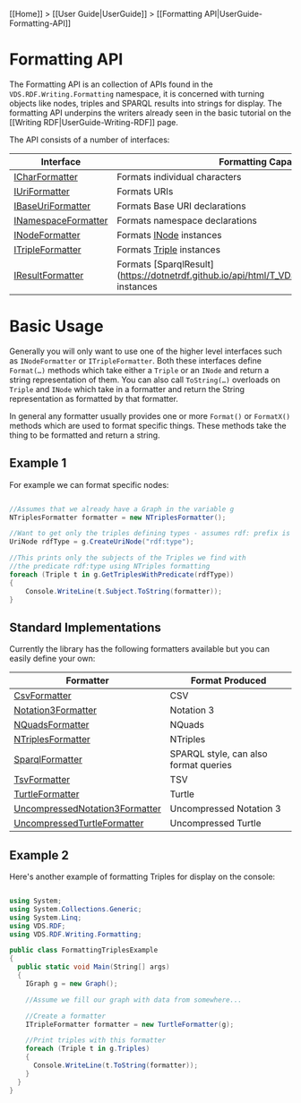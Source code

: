 [[Home]] > [[User Guide|UserGuide]] > [[Formatting API|UserGuide-Formatting-API]]

# Formatting API 

The Formatting API is an collection of APIs found in the `VDS.RDF.Writing.Formatting` namespace, it is concerned with turning objects like nodes, triples and SPARQL results into strings for display.  The formatting API underpins the writers already seen in the basic tutorial on the [[Writing RDF|UserGuide-Writing-RDF]] page.

The API consists of a number of interfaces:

| Interface | Formatting Capabilities |
| --- | --- |
| [ICharFormatter](http://www.dotnetrdf.org/api/index.asp?Topic=VDS.RDF.Writing.Formatting.ICharFormatter) | Formats individual characters |
| [IUriFormatter](http://www.dotnetrdf.org/api/index.asp?Topic=VDS.RDF.Writing.Formatting.IUriFormatter) | Formats URIs |
| [IBaseUriFormatter](http://www.dotnetrdf.org/api/index.asp?Topic=VDS.RDF.Writing.Formatting.IBaseUriFormatter) | Formats Base URI declarations |
| [INamespaceFormatter](http://www.dotnetrdf.org/api/index.asp?Topic=VDS.RDF.Writing.Formatting.INamespaceFormatter) | Formats namespace declarations |
| [INodeFormatter](http://www.dotnetrdf.org/api/index.asp?Topic=VDS.RDF.Writing.Formatting.INodeFormatter) | Formats [INode](http://www.dotnetrdf.org/api/index.asp?Topic=VDS.RDF.INode) instances |
| [ITripleFormatter](http://www.dotnetrdf.org/api/index.asp?Topic=VDS.RDF.Writing.Formatting.ITripleFormatter) | Formats [Triple](http://www.dotnetrdf.org/api/index.asp?Topic=VDS.RDF.Triple) instances |
| [IResultFormatter](http://www.dotnetrdf.org/api/index.asp?Topic=VDS.RDF.Writing.Formatting.IResultFormatter) | Formats [SparqlResult](https://dotnetrdf.github.io/api/html/T_VDS_RDF_Query_SparqlResult.htm instances |

# Basic Usage 

Generally you will only want to use one of the higher level interfaces such as `INodeFormatter` or `ITripleFormatter`.  Both these interfaces define `Format(…)` methods which take either a `Triple` or an `INode` and return a string representation of them. You can also call `ToString(…)` overloads on `Triple` and `INode` which take in a formatter and return the String representation as formatted by that formatter.

In general any formatter usually provides one or more `Format()` or `FormatX()` methods which are used to format specific things.  These methods take the thing to be formatted and return a string.

## Example 1 

For example we can format specific nodes:

```csharp

//Assumes that we already have a Graph in the variable g
NTriplesFormatter formatter = new NTriplesFormatter();

//Want to get only the triples defining types - assumes rdf: prefix is appropriately defined for this Graph
UriNode rdfType = g.CreateUriNode("rdf:type");

//This prints only the subjects of the Triples we find with
//the predicate rdf:type using NTriples formatting
foreach (Triple t in g.GetTriplesWithPredicate(rdfType))
{
	Console.WriteLine(t.Subject.ToString(formatter));
}
```

## Standard Implementations 

Currently the library has the following formatters available but you can easily define your own:

| Formatter | Format Produced |
| --- | --- |
| [CsvFormatter](http://www.dotnetrdf.org/api/index.asp?Topic=VDS.RDF.Writing.Formatting.CsvFormatter) | CSV |
| [Notation3Formatter](http://www.dotnetrdf.org/api/index.asp?Topic=VDS.RDF.Writing.Formatting.Notation3Formatter) | Notation 3 |
| [NQuadsFormatter](http://www.dotnetrdf.org/api/index.asp?Topic=VDS.RDF.Writing.Formatting.NQuadsFormatter) | NQuads |
| [NTriplesFormatter](http://www.dotnetrdf.org/api/index.asp?Topic=VDS.RDF.Writing.Formatting.NTriplesFormatter) | NTriples |
| [SparqlFormatter](http://www.dotnetrdf.org/api/index.asp?Topic=VDS.RDF.Writing.Formatting.SparqlFormatter) | SPARQL style, can also format queries |
| [TsvFormatter](http://www.dotnetrdf.org/api/index.asp?Topic=VDS.RDF.Writing.Formatting.TsvFormatter) | TSV |
| [TurtleFormatter](http://www.dotnetrdf.org/api/index.asp?Topic=VDS.RDF.Writing.Formatting.TurtleFormatter) | Turtle |
| [UncompressedNotation3Formatter](http://www.dotnetrdf.org/api/index.asp?Topic=VDS.RDF.Writing.Formatting.UncompressedNotation3Formatter) | Uncompressed Notation 3 |
| [UncompressedTurtleFormatter](http://www.dotnetrdf.org/api/index.asp?Topic=VDS.RDF.Writing.Formatting.UncompressedTurtleFormatter) | Uncompressed Turtle |

## Example 2 

Here's another example of formatting Triples for display on the console:

```csharp

using System;
using System.Collections.Generic;
using System.Linq;
using VDS.RDF;
using VDS.RDF.Writing.Formatting;

public class FormattingTriplesExample
{
  public static void Main(String[] args)
  {
    IGraph g = new Graph();

    //Assume we fill our graph with data from somewhere...

    //Create a formatter
    ITripleFormatter formatter = new TurtleFormatter(g);

    //Print triples with this formatter
    foreach (Triple t in g.Triples)
    {
      Console.WriteLine(t.ToString(formatter));
    }
  }
}
```